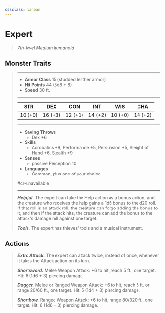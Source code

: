 ```yaml
---
cssclass: kanban
---
```


# Expert
>*7th-level Medium humanoid*
## Monster Traits
>___
>- **Armor Class** 15 (studded leather armor)
>- **Hit Points** 44 (8d8 + 8)
>- **Speed** 30 ft.
>___
>|STR|DEX|CON|INT|WIS|CHA|
>|:---:|:---:|:---:|:---:|:---:|:---:|
>|10 (+0)|16 (+3)|12 (+1)|14 (+2)|10 (+0)|14 (+2)|
>___
>- **Saving Throws**
>	 - Dex +6
>- **Skills**
>	 - Acrobatics +9, Performance +5, Persuasion +5, Sleight of Hand +6, Stealth +9
>- **Senses**
>	 - passive Perception 10
>- **Languages**
>	 - Common, plus one of your choice
>
> #cr-unavailable
>___
>***Helpful.*** The expert can take the Help action as a bonus action, and the creature who receives the help gains a 1d6 bonus to the d20 roll. If that roll is an attack roll, the creature can forgo adding the bonus to it, and then if the attack hits, the creature can add the bonus to the attack's damage roll against one target.  
>
>***Tools.*** The expert has thieves' tools and a musical instrument.  
>
## Actions
>***Extra Attack.*** The expert can attack twice, instead of once, whenever it takes the Attack action on its turn.  
>
>***Shortsword.*** Melee Weapon Attack: +6 to hit, reach 5 ft., one target. Hit: 6 (1d6 + 3) piercing damage.  
>
>***Dagger.*** Melee  or Ranged Weapon Attack: +6 to hit, reach 5 ft. or range 20/60 ft., one target. Hit: 5 (1d4 + 3) piercing damage.  
>
>***Shortbow.*** Ranged Weapon Attack: +6 to hit, range 80/320 ft., one target. Hit: 6 (1d6 + 3) piercing damage.